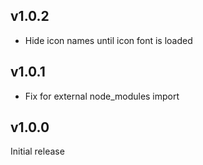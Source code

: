 ## v1.0.2

- Hide icon names until icon font is loaded

## v1.0.1

- Fix for external node_modules import

## v1.0.0

Initial release